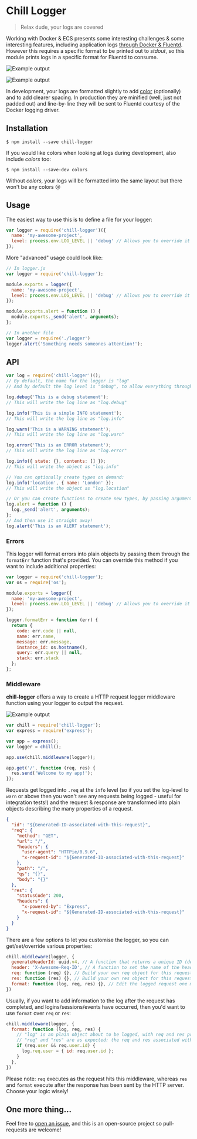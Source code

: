# Chill Logger

> Relax dude, your logs are covered

Working with Docker & ECS presents some interesting challenges & some interesting features, including application logs
[through Docker & Fluentd](https://docs.docker.com/engine/admin/logging/fluentd/). However this requires a specific
format to be printed out to *stdout*, so this module prints logs in a specific format for Fluentd to consume.

![Example output](./img/log.png)

![Example output](./img/server.png)

In development, your logs are formatted slightly to add [color](https://www.npmjs.com/package/colors) (optionally) and
to add clearer spacing. In production they are minified (well, just not padded out) and line-by-line they will be sent
to Fluentd courtesy of the Docker logging driver.

## Installation

```
$ npm install --save chill-logger
```

If you would like colors when looking at logs during development, also include *colors* too:

```
$ npm install --save-dev colors
```

Without *colors*, your logs will be formatted into the same layout but there won't be any colors :cry:

## Usage

The easiest way to use this is to define a file for your logger:

```js
var logger = require('chill-logger')({
  name: 'my-awesome-project',
  level: process.env.LOG_LEVEL || 'debug' // Allows you to override it at runtime
});
```

More "advanced" usage could look like:

```js
// In logger.js
var logger = require('chill-logger');

module.exports = logger({
  name: 'my-awesome-project',
  level: process.env.LOG_LEVEL || 'debug' // Allows you to override it at runtime
});

module.exports.alert = function () {
  module.exports._send('alert', arguments);
};

// In another file
var logger = require('./logger')
logger.alert('Something needs someones attention!');
```

## API

```js
var log = require('chill-logger')();
// By default, the name for the logger is "log"
// And by default the log level is "debug", to allow everything through

log.debug('This is a debug statement');
// This will write the log line as "log.debug"

log.info('This is a simple INFO statement');
// This will write the log line as "log.info"

log.warn('This is a WARNING statement');
// This will write the log line as "log.warn"

log.error('This is an ERROR statement');
// This will write the log line as "log.error"

log.info({ state: {}, contents: [] });
// This will write the object as "log.info"

// You can optionally create types on demand:
log.info('location', { name: 'London' });
// This will write the object as "log.location"

// Or you can create functions to create new types, by passing arguments to the _send method:
log.alert = function () {
  log._send('alert', arguments);
};
// And then use it straight away!
log.alert('This is an ALERT statement');
```

### Errors

This logger will format errors into plain objects by passing them through the `formatErr` function that's provided.
You can override this method if you want to include additional properties:

```js
var logger = require('chill-logger');
var os = require('os');

module.exports = logger({
  name: 'my-awesome-project',
  level: process.env.LOG_LEVEL || 'debug' // Allows you to override it at runtime
});

logger.formatErr = function (err) {
  return {
    code: err.code || null,
    name: err.name,
    message: err.message,
    instance_id: os.hostname(),
    query: err.query || null,
    stack: err.stack
  };
};
```

### Middleware

**chill-logger** offers a way to create a HTTP request logger middleware function using your logger to output
the request.

![Example output](./img/server.png)

```js
var chill = require('chill-logger');
var express = require('express');

var app = express();
var logger = chill();

app.use(chill.middleware(logger));

app.get('/', function (req, res) {
  res.send('Welcome to my app!');
});
```

Requests get logged into `.req` at the `info` level (so if you set the log-level to `warn` or above then you won't see
any requests being logged - useful for integration tests!) and the request & response are transformed into plain objects
describing the many properties of a request.

```json
{
  "id": "${Generated-ID-associated-with-this-request}",
  "req": {
    "method": "GET",
    "url": "/",
    "headers": {
      "user-agent": "HTTPie/0.9.6",
      "x-request-id": "${Generated-ID-associated-with-this-request}"
    },
    "path": "/",
    "qs": "{}",
    "body": "{}"
  },
  "res": {
    "statusCode": 200,
    "headers": {
      "x-powered-by": "Express",
      "x-request-id": "${Generated-ID-associated-with-this-request}"
    }
  }
}
```

There are a few options to let you customise the logger, so you can get/set/override various properties:

```js
chill.middleware(logger, {
  generateHeaderId: uuid.v4, // A function that returns a unique ID (defaults to crypto.randomBytes(12))
  header: 'X-Awesome-Req-ID', // A function to set the name of the header
  req: function (req) {}, // Build your own req object for this request, useful to omit headers etc.
  res: function (res) {}, // Build your own res object for this request, useful to omit headers etc.
  format: function (log, req, res) {}, // Edit the logged request one more time once the response has been sent
})
```

Usually, if you want to add information to the log after the request has completed, and logins/sessions/events have
occurred, then you'd want to use `format` over `req` or `res`:

```js
chill.middleware(logger, {
  format: function (log, req, res) {
    // "log" is an plain object about to be logged, with req and res properties for you to modify as you please
    // "req" and "res" are as expected: the req and res associated with this request
    if (req.user && req.user.id) {
      log.req.user = { id: req.user.id };
    }
  },
})
```

Please note: `req` executes as the request hits this middleware, whereas `res` and `format` execute after the response
has been sent by the HTTP server. Choose your logic wisely!

## One more thing...

Feel free to [open an issue](https://github.com/car-throttle/chill-logger/issues), and this is an open-source project
so pull-requests are welcome!
